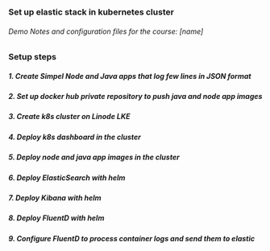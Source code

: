 ### Set up elastic stack in kubernetes cluster

###### Demo Notes and configuration files for the course: [name]

### Setup steps

##### 1. Create Simpel Node and Java apps that log few lines in JSON format

##### 2. Set up docker hub private repository to push java and node app images

##### 3. Create k8s cluster on Linode LKE

##### 4. Deploy k8s dashboard in the cluster

##### 5. Deploy node and java app images in the cluster

##### 6. Deploy ElasticSearch with helm 

##### 7. Deploy Kibana with helm 

##### 8. Deploy FluentD with helm 

##### 9. Configure FluentD to process container logs and send them to elastic 

 
